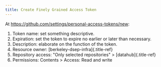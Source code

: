 ```yaml
---
title: Create Finely Grained Access Token
---
```


At <https://github.com/settings/personal-access-tokens/new>:

1.  Token name: set something descriptive.
2.  Expiration: set the token to expire no earlier or later than
    necessary.
3.  Description: elaborate on the function of the token.
4.  Resource owner: [berkeley-dsep-infra]{.title-ref}
5.  Repository access: \"Only selected repositories\" \>
    [datahub]{.title-ref}
6.  Permissions: Contents \> Access: Read and write
